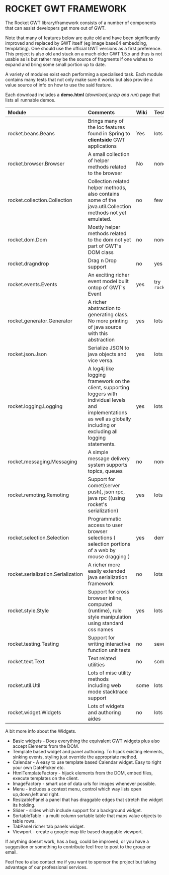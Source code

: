 # ROCKET GWT FRAMEWORK #

The Rocket GWT library/framework consists of a number of components that can assist developers get more out of GWT.

Note that many of features below are quite old and have been significantly improved and replaced by GWT itself (eg image base64 embedding, templating). One should use the official GWT versions as a first preference. This project is also old and stuck on a much older GWT 1.5.x and thus is not usable as is but rather may be the source of fragments if one wishes to expand and bring some small portion up to date.

A variety of modules exist each performing a specialised task. Each module contains many tests that not only make sure it works but also provide a value source of info on how to use the said feature.

Each download includes a **demo.html** (_download,unzip and run_) page that lists all runnable demos.

| Module | Comments | Wiki | Tests/Demos |
|:-------|:---------|:-----|:------------|
| rocket.beans.Beans | Brings many of the Ioc features found in Spring to **clientside** GWT applications | Yes  | lots        |
| rocket.browser.Browser | A small collection of helper methods related to the browser | No   | none        |
| rocket.collection.Collection | Collection related helper methods, also contains some of the java.util.Collection methods not yet emulated. | no   | few         |
| rocket.dom.Dom | Mostly helper methods related to the dom not yet part of GWT's DOM class | no   | none        |
| rocket.dragndrop | Drag n Drop support | no   | yes a demo is available |
| rocket.events.Events | An exciting richer event model built ontop of GWT's Event | yes  | try `rocket.widget.test.basicwidgets.client.BasicWidgetsTest` |
| rocket.generator.Generator | A richer abstraction to generating class. No more printing of java source with this abstraction | yes  | lots        |
| rocket.json.Json | Serialize JSON to java objects and vice versa. | yes  | lots gwt unit tests |
| rocket.logging.Logging | A log4j like logging framework on the client, supporting loggers with individual levels and implementations as well as globally including or excluding all logging statements. | yes  | lots of tests |
| rocket.messaging.Messaging | A simple message delivery system supports topics, queues | no   | none        |
| rocket.remoting.Remoting | Support for comet(server push), json rpc, java rpc ((using rocket's serialization) | yes  | lots        |
| rocket.selection.Selection | Programmatic access to user browser selections ( selection portions of a web by mouse dragging ) | yes  | demo        |
| rocket.serialization.Serialization | A richer more easily extended java serialization framework | no   | lots        |
| rocket.style.Style | Support for cross browser inline, computed (runtime), rule style manipulation using standard css names | yes  | lots        |
| rocket.testing.Testing | Support for writing interactive function unit tests | no   | several demos |
| rocket.text.Text | Text related utilities | no   | some        |
| rocket.util.Util | Lots of misc utility methods including web mode stacktrace support | some | lots        |
| rocket.widget.Widgets | Lots of widgets and authoring aides | no   | lots of demos |

A bit more info about the Widgets.
  * Basic widgets - Does everything the equivalent GWT widgets plus also accept Elements from the DOM.
  * Template based widget and panel authoring. To hijack existing elements, sinking events, styling just override the appropriate method.
  * Calendar - A easy to use template based Calendar widget. Easy to right your own DatePicker etc.
  * HtmlTemplateFactory - hijack elements from the DOM, embed files, execute templates on the client.
  * ImageFactory - smart use of data urls for images whenever possible.
  * Menu - includes a context menu, control which way lists open up,down,left and right.
  * ResizablePanel a panel that has draggable edges that stretch the widget its holding.
  * Slider - slides which include support for a background widget.
  * SortableTable - a multi column sortable table that maps value objects to table rows.
  * TabPanel richer tab panels widget.
  * Viewport - create a google map tile based draggable viewport.

If anything doesnt work, has a bug, could be improved, or you have a suggestion or something to contribute feel free to post to the group or email.

Feel free to also contact me if you want to sponsor the project but taking advantage of our professional services.
